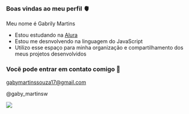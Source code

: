 ### Boas vindas ao meu perfil 🫀

Meu nome é Gabrily Martins

- Estou estudando na [Alura](https//www.alura.com.br)
- Estou me desnvolvendo na linguagem do JavaScript
- Utilizo esse espaço para minha organização e compartilhamento dos meus projetos desenvolvidos

### Vocẽ pode entrar em contato comigo 📧

gabymartinssouza17@gmail.com

@gaby_martinsw


![](https://media1.tenor.com/m/p--46CGS2lgAAAAC/soccer-cat.gif)
